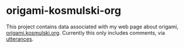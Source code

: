 # origami-kosmulski-org
This project contains data associated with my web page about origami, [origami.kosmulski.org](https://origami.kosmulski.org/).
Currently this only includes comments, via [utterances](https://utteranc.es/).
